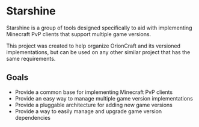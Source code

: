 # Starshine

Starshine is a group of tools designed specifically to aid with implementing Minecraft PvP clients that support multiple
game versions.

This project was created to help organize OrionCraft and its versioned implementations, but can be used
on any other similar project that has the same requirements.

## Goals

* Provide a common base for implementing Minecraft PvP clients
* Provide an easy way to manage multiple game version implementations
* Provide a pluggable architecture for adding new game versions
* Provide a way to easily manage and upgrade game version dependencies